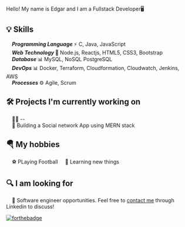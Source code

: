 Hello! My name is Edgar and I am a Fullstack Developer🖥️

## 💡 Skills
&nbsp;&nbsp;&nbsp;&nbsp;<b><i>Programming Language </i></b> ⚡ C, Java, JavaScript<br />
&nbsp;&nbsp;&nbsp; <b><i>Web Technology </i></b>📃  Node.js, Reactjs, HTML5, CSS3, Bootstrap <br />
&nbsp;&nbsp;&nbsp;&nbsp;<b><i>Database </i></b>📊 MySQL, NoSQL PostgreSQL<br />
&nbsp;&nbsp;&nbsp;&nbsp;<b><i>DevOps </i></b>📊 Docker, Terraform, Cloudformation, Cloudwatch, Jenkins, AWS<br />
&nbsp;&nbsp;&nbsp;&nbsp;<b><i>Processes </i></b>⚙️ Agile, Scrum<br />

## 🛠️ Projects I'm currently working on
&nbsp;&nbsp;&nbsp;&nbsp;👨‍💻 --<br />
&nbsp;&nbsp;&nbsp;&nbsp;🔏 Building a Social network App using MERN stack <br />

## 🪂 My hobbies
&nbsp;&nbsp;&nbsp;&nbsp;⚽ PLaying Football
&nbsp;&nbsp;&nbsp;&nbsp;📖 Learning new things

## 🔍 I am looking for
&nbsp;&nbsp;&nbsp;&nbsp;🏢 Software engineer opportunities. Feel free to [contact me](----) through Linkedin to discuss! 

[![forthebadge](https://img.shields.io/badge/linkedin-follow%20me-%230077B5.svg?&style=for-the-badge&logo=linkedin)](https://www.linkedin.com/in/mahmudul-hasan-jony/)

<!--
**mhjony/mhjony** is a ✨ _special_ ✨ repository because its `README.md` (this file) appears on your GitHub profile.

Here are some ideas to get you started:

- 🔭 I’m currently working on ...
- 🌱 I’m currently learning ...
- 👯 I’m looking to collaborate on ...
- 🤔 I’m looking for help with ...
- 💬 Ask me about ...
- 📫 How to reach me: ...
- 😄 Pronouns: ...
- ⚡ Fun fact: ...
-->

